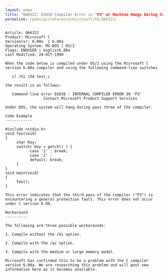 ```yaml
---
layout: page
title: "Q66322: D2030 Compiler Error in "P3" or Machine Hangs During Compile"
permalink: /pubs/pc/reference/microsoft/kb/Q66322/
---
```


	Article: Q66322
	Product: Microsoft C
	Version(s): 6.00a  | 6.00a
	Operating System: MS-DOS | OS/2
	Flags: ENDUSER | buglist6.00a
	Last Modified: 24-OCT-1990
	
	When the code below is compiled under OS/2 using the Microsoft C
	version 6.00a compiler and using the following command-line switches
	
	   cl /Gi /Od test.c
	
	the result is as follows:
	
	   Command line error D2030 : INTERNAL COMPILER ERROR IN 'P3'
	                 Contact Microsoft Product Support Services
	
	Under DOS, the system will hang during pass three of the compiler.
	
	Code Example
	------------
	
	#include <stdio.h>
	void foo(void)
	{
	     char Key;
	     switch( Key = getch() ) {
	           case '1' : break;
	           case '2' :
	           default: break;
	     }
	}
	void main(void)
	{
	     foo();
	}
	
	This error indicates that the third pass of the compiler ("P3") is
	encountering a general protection fault. This error does not occur
	under C version 6.00.
	
	Workaround
	----------
	
	The following are three possible workarounds:
	
	1. Compile without the /Gi option.
	
	2. Compile with the /qc option.
	
	3. Compile with the medium or large memory model.
	
	Microsoft has confirmed this to be a problem with the C compiler
	version 6.00a. We are researching this problem and will post new
	information here as it becomes available.
